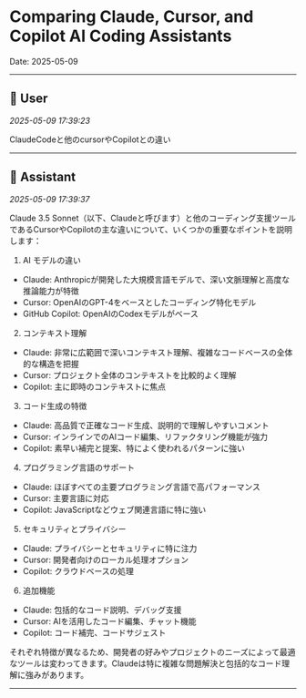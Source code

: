 # Comparing Claude, Cursor, and Copilot AI Coding Assistants

Date: 2025-05-09

---

## 👤 User
*2025-05-09 17:39:23*

ClaudeCodeと他のcursorやCopilotとの違い

---

## 🤖 Assistant
*2025-05-09 17:39:37*

Claude 3.5 Sonnet（以下、Claudeと呼びます）と他のコーディング支援ツールであるCursorやCopilotの主な違いについて、いくつかの重要なポイントを説明します：

1. AI モデルの違い
- Claude: Anthropicが開発した大規模言語モデルで、深い文脈理解と高度な推論能力が特徴
- Cursor: OpenAIのGPT-4をベースとしたコーディング特化モデル
- GitHub Copilot: OpenAIのCodexモデルがベース

2. コンテキスト理解
- Claude: 非常に広範囲で深いコンテキスト理解、複雑なコードベースの全体的な構造を把握
- Cursor: プロジェクト全体のコンテキストを比較的よく理解
- Copilot: 主に即時のコンテキストに焦点

3. コード生成の特徴
- Claude: 高品質で正確なコード生成、説明的で理解しやすいコメント
- Cursor: インラインでのAIコード編集、リファクタリング機能が強力
- Copilot: 素早い補完と提案、特によく使われるパターンに強い

4. プログラミング言語のサポート
- Claude: ほぼすべての主要プログラミング言語で高パフォーマンス
- Cursor: 主要言語に対応
- Copilot: JavaScriptなどウェブ関連言語に特に強い

5. セキュリティとプライバシー
- Claude: プライバシーとセキュリティに特に注力
- Cursor: 開発者向けのローカル処理オプション
- Copilot: クラウドベースの処理

6. 追加機能
- Claude: 包括的なコード説明、デバッグ支援
- Cursor: AIを活用したコード編集、チャット機能
- Copilot: コード補完、コードサジェスト

それぞれ特徴が異なるため、開発者の好みやプロジェクトのニーズによって最適なツールは変わってきます。Claudeは特に複雑な問題解決と包括的なコード理解に強みがあります。

---
